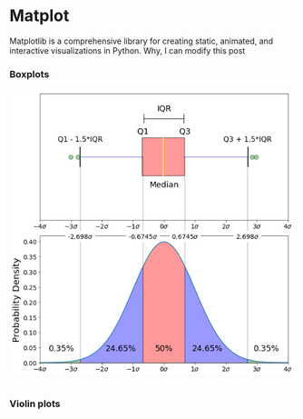 # Matplot

Matplotlib is a comprehensive library for creating static,
animated, and interactive visualizations in Python.
Why, I can modify this post

### Boxplots

![boxplot](/img/box_plot.png)

```
```

### Violin plots
```
```

